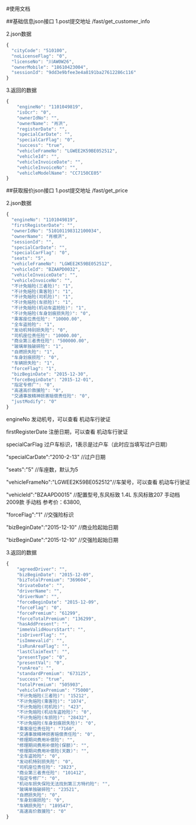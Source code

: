 #使用文档

##基础信息json接口
1.post提交地址
/fast/get_customer_info

2.json数据

``` javascript
{
  "cityCode": "510100",
  "noLicenseFlag": "0",
  "licenseNo": "川AW0W26",
  "ownerMobile": "18610423004",
  "sessionId": "9dd3e9bfee3e4a8191ba27612286c116"
}
```

3.返回的数据

``` javascript
{
    "engineNo": "1101049819", 
    "isOcr": "0", 
    "ownerIdNo": "", 
    "ownerName": "肖洪", 
    "registerDate": "", 
    "specialCarDate": "", 
    "specialCarFlag": "0", 
    "success": "true", 
    "vehicleFrameNo": "LGWEE2K59BE052512", 
    "vehicleId": "", 
    "vehicleInvoiceDate": "", 
    "vehicleInvoiceNo": "", 
    "vehicleModelName": "CC7150CE05"
}

```
##获取报价json接口
1.post提交地址
/fast/get_price

2.json数据
``` javascript
{
  "engineNo": "1101049819",
  "firstRegisterDate": "",
  "ownerIdNo": "510101198312100034",
  "ownerName": "肖根洪",
  "sessionId": "",
  "specialCarDate": "",
  "specialCarFlag": "0",
  "seats": "5",
  "vehicleFrameNo": "LGWEE2K59BE052512",
  "vehicleId": "BZAAPD0032",
  "vehicleInvoiceDate": "",
  "vehicleInvoiceNo": "",
  "不计免赔险(三者险)": "1",
  "不计免赔险(乘客险)": "1",
  "不计免赔险(司机险)": "1",
  "不计免赔险(车损险)": "1",
  "不计免赔险(机动车盗抢险)": "1",
  "不计免赔险(车身划痕损失险)": "0",
  "乘客座位责任险": "10000.00",
  "全车盗抢险": "1",
  "发动机特别损失险": "0",
  "司机座位责任险": "10000.00",
  "商业第三者责任险": "500000.00",
  "玻璃单独破碎险": "1",
  "自燃损失险": "1",
  "车身划痕损险": "0",
  "车辆损失险": "1",
  "forceFlag": "1",
  "bizBeginDate": "2015-12-30",
  "forceBeginDate": "2015-12-01",
  "指定专修厂": "0",
  "高速高价救援险": "0",
  "交通事故精神损害赔偿责任险": "0",
  "justModify": "0"
}
```
engineNo  发动机号，可以查看 机动车行驶证

firstRegisterDate   注册日期，可以查看 机动车行驶证

specialCarFlag 过户车标识，1表示是过户车（此时应当填写过户日期）

"specialCarDate":"2010-2-13"  //过户日期

"seats":"5" //车座数，默认为5

"vehicleFrameNo":"LGWEE2K59BE052512"//车架号，可以查看 机动车行驶证

"vehicleId":"BZAAPD0015"  //配置型号,东风标致 1.4L 东风标致207 手动档 2009款 手动档 参考价：63800,

"forceFlag":"1"   //交强险标识

"bizBeginDate":"2015-12-10" //商业险起始日期

"bizBeginDate":"2015-12-10" //交强险起始日期

3.返回的数据

``` javascript
{
    "agreedDriver": "", 
    "bizBeginDate": "2015-12-09", 
    "bizTotalPremium": "369604", 
    "drivateDate": "", 
    "driverName": "", 
    "driverNum": "", 
    "forceBeginDate": "2015-12-09", 
    "forceFlag": "0", 
    "forcePremium": "61299", 
    "forceTotalPremium": "136299", 
    "hasAddPresent": "", 
    "immeValidHoursStart": "", 
    "isDriverFlag": "", 
    "isImmevalid": "", 
    "isRunAreaFlag": "", 
    "lastClaimText": "", 
    "presentType": "0", 
    "presentVal": "0", 
    "runArea": "", 
    "standardPremium": "673125", 
    "success": "true", 
    "totalPremium": "505903", 
    "vehicleTaxPremium": "75000", 
    "不计免赔险(三者险)": "15212", 
    "不计免赔险(乘客险)": "1074", 
    "不计免赔险(司机险)": "423", 
    "不计免赔险(机动车盗抢险)": "0", 
    "不计免赔险(车损险)": "28432", 
    "不计免赔险(车身划痕损失险)": "0", 
    "乘客座位责任险": "7160", 
    "交通事故精神损害赔偿责任险": "0", 
    "修理期间费用补偿险": "", 
    "修理期间费用补偿险(保额)": "", 
    "修理期间费用补偿险(天数)": "", 
    "全车盗抢险": "0", 
    "发动机特别损失险": "0", 
    "司机座位责任险": "2823", 
    "商业第三者责任险": "101412", 
    "指定专修厂": "0", 
    "机动车损失保险无法找到第三方特约险": "", 
    "玻璃单独破碎险": "23521", 
    "自燃损失险": "0", 
    "车身划痕损险": "0", 
    "车辆损失险": "189547", 
    "高速高价救援险": "0"
}
```
